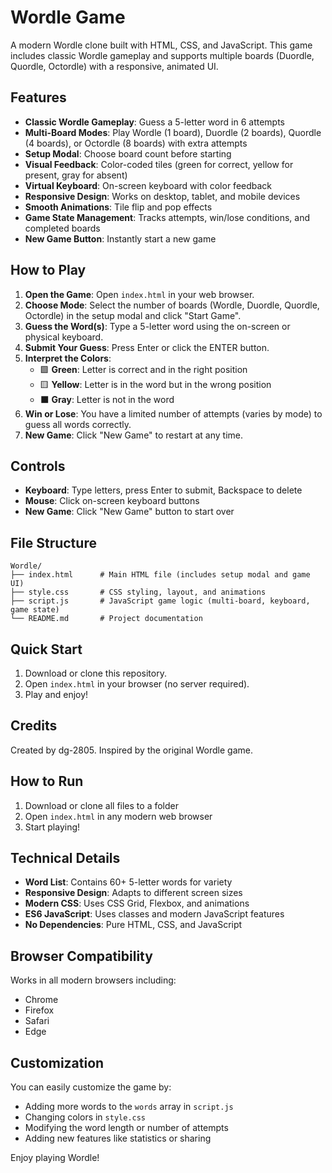 # Wordle Game

A modern Wordle clone built with HTML, CSS, and JavaScript. This game includes classic Wordle gameplay and supports multiple boards (Duordle, Quordle, Octordle) with a responsive, animated UI.

## Features

- **Classic Wordle Gameplay**: Guess a 5-letter word in 6 attempts
- **Multi-Board Modes**: Play Wordle (1 board), Duordle (2 boards), Quordle (4 boards), or Octordle (8 boards) with extra attempts
- **Setup Modal**: Choose board count before starting
- **Visual Feedback**: Color-coded tiles (green for correct, yellow for present, gray for absent)
- **Virtual Keyboard**: On-screen keyboard with color feedback
- **Responsive Design**: Works on desktop, tablet, and mobile devices
- **Smooth Animations**: Tile flip and pop effects
- **Game State Management**: Tracks attempts, win/lose conditions, and completed boards
- **New Game Button**: Instantly start a new game

## How to Play

1. **Open the Game**: Open `index.html` in your web browser.
2. **Choose Mode**: Select the number of boards (Wordle, Duordle, Quordle, Octordle) in the setup modal and click "Start Game".
3. **Guess the Word(s)**: Type a 5-letter word using the on-screen or physical keyboard.
4. **Submit Your Guess**: Press Enter or click the ENTER button.
5. **Interpret the Colors**:
   - 🟩 **Green**: Letter is correct and in the right position
   - 🟨 **Yellow**: Letter is in the word but in the wrong position
   - ⬛ **Gray**: Letter is not in the word
6. **Win or Lose**: You have a limited number of attempts (varies by mode) to guess all words correctly.
7. **New Game**: Click "New Game" to restart at any time.

## Controls

- **Keyboard**: Type letters, press Enter to submit, Backspace to delete
- **Mouse**: Click on-screen keyboard buttons
- **New Game**: Click "New Game" button to start over

## File Structure

```
Wordle/
├── index.html      # Main HTML file (includes setup modal and game UI)
├── style.css       # CSS styling, layout, and animations
├── script.js       # JavaScript game logic (multi-board, keyboard, game state)
└── README.md       # Project documentation
```

## Quick Start

1. Download or clone this repository.
2. Open `index.html` in your browser (no server required).
3. Play and enjoy!

## Credits

Created by dg-2805. Inspired by the original Wordle game.

## How to Run

1. Download or clone all files to a folder
2. Open `index.html` in any modern web browser
3. Start playing!

## Technical Details

- **Word List**: Contains 60+ 5-letter words for variety
- **Responsive Design**: Adapts to different screen sizes
- **Modern CSS**: Uses CSS Grid, Flexbox, and animations
- **ES6 JavaScript**: Uses classes and modern JavaScript features
- **No Dependencies**: Pure HTML, CSS, and JavaScript

## Browser Compatibility

Works in all modern browsers including:
- Chrome
- Firefox
- Safari
- Edge

## Customization

You can easily customize the game by:
- Adding more words to the `words` array in `script.js`
- Changing colors in `style.css`
- Modifying the word length or number of attempts
- Adding new features like statistics or sharing

Enjoy playing Wordle! 
